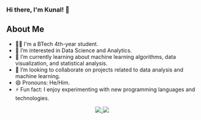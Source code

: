 ### Hi there, I'm Kunal! 👋

## About Me
- 👨‍🎓 I'm a BTech 4th-year student.
- 👀 I’m interested in Data Science and Analytics.
- 🌱 I’m currently learning about machine learning algorithms, data visualization, and statistical analysis.
- 💼 I’m looking to collaborate on projects related to data analysis and machine learning.
- 😄 Pronouns: He/Him.
- ⚡ Fun fact: I enjoy experimenting with new programming languages and technologies.

<p align = "center">
  

</p>

<p align = "center">
 <a href="https://www.linkedin.com/in/kunaldharpure/">
 <img src="https://img.shields.io/badge/-LinkedIn-blue?style=flat-square&logo=Linkedin&logoColor=white&link=https://www.linkedin.com/in/kunaldharpure/"  />
 </a>
  
 <a href="mailto:dharpurekunal08@gmail.com">
 <img src="https://img.shields.io/badge/-Contact_Me-BC4E48?style=flat-square&logo=Gmail&logoColor=white&link=mailto:dharpurekunal08@gmail.com" />
 </a>
   
</p>

